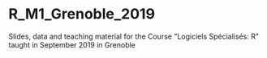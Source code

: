 # R_M1_Grenoble_2019
Slides, data and teaching material for the Course "Logiciels Spécialisés: R" taught in September 2019 in Grenoble
